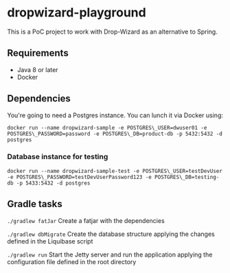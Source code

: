 # dropwizard-playground

This is a PoC project to work with Drop-Wizard as an alternative to Spring.

## Requirements
- Java 8 or later
- Docker

## Dependencies

You're going to need a Postgres instance. You can lunch it via Docker using:
```
docker run --name dropwizard-sample -e POSTGRES\_USER=dwuser01 -e POSTGRES\_PASSWORD=password -e POSTGRES\_DB=product-db -p 5432:5432 -d postgres
```


### Database instance for testing

```
docker run --name dropwizard-sample-test -e POSTGRES\_USER=testDevUser -e POSTGRES\_PASSWORD=testDevUserPassword123 -e POSTGRES\_DB=testing-db -p 5433:5432 -d postgres
```

## Gradle tasks
```./gradlew fatJar``` Create a fatjar with the dependencies

```./gradlew dbMigrate``` Create the database structure applying the changes defined in the Liquibase script

```./gradlew run``` Start the Jetty server and run the application applying the configuration file defined in the root directory
